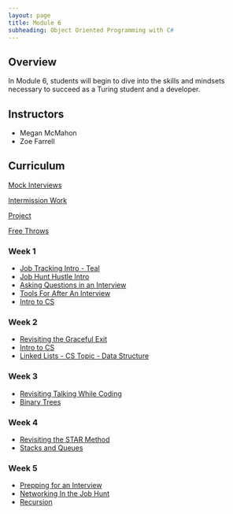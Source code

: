 ```yaml
---
layout: page
title: Module 6
subheading: Object Oriented Programming with C#
---
```


## Overview

In Module 6, students will begin to dive into the skills and mindsets necessary to succeed as a Turing student and a developer.

## Instructors

* Megan McMahon
* Zoe Farrell

## Curriculum
[Mock Interviews](./interviews)

[Intermission Work](./intermission/)  
  
[Project](./project) 
  
[Free Throws](./freethrows)  

### Week 1
* [Job Tracking Intro - Teal](./lessons/Week1/JobTrackingIntro)
* [Job Hunt Hustle Intro](./lessons/Week1/JobHuntHustle)
* [Asking Questions in an Interview](./lessons/Week1/AskingQuestionsInAnInterview)
* [Tools For After An Interview](./lessons/Week1/ToolsForAfterAnInterview)
* [Intro to CS](./cstopics)

### Week 2
* [Revisiting the Graceful Exit](./lessons/Week2/RevisitingTheGracefulExit)
* [Intro to CS](./cstopics)
* [Linked Lists - CS Topic - Data Structure](./lessons/Week2/LinkedLists)

### Week 3
* [Revisiting Talking While Coding](./lessons/Week3/RevisitingTalkingWhileCoding)
* [Binary Trees](./lessons/Week3/BinaryTrees)

### Week 4
* [Revisiting the STAR Method](./lessons/Week4/RevisitingSTAR)
* [Stacks and Queues](./lessons/Week4/StacksAndQueues)

### Week 5
* [Prepping for an Interview](./lessons/Week5/PreppingForInterviews)
* [Networking In the Job Hunt](./lessons/Week5/NetworkingInTheJobHunt)
* [Recursion](./lessons/Week5/Recursion)